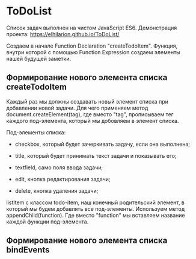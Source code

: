 # ToDoList

Список задач выполнен на чистом JavaScript ES6. Демонстрация проекта: https://elhilarion.github.io/ToDoList/

Создаем в начале Function Declaration "createTodoItem". Функция, внутри которой с помощью Function Expression создаем элементы нашей будущей заметки. 

## Формирование нового элемента списка createTodoItem

Каждый раз мы должны создавать новый элемент списка при добавлении новой задачи. Для чего применяем метод document.createElement(tag), где вместо "tag", прописываем тег каждого под-элемента, который мы добовляем в элемент списка.

Под-элементы списка: 
  
- checkbox, который будет зачеркивать задачу, если она выполнена;
  
- title, который будет принимать текст задачи и показывать его;
  
- textfield, само поля ввода задачи;
  
- edit, кнопка редактирования задачи;
  
- delete, кнопка удаления задачи;

listItem с классом todo-item, наш конечный родительский элемент, в который мы будем добавлять все под-элементы. Используем метод appendChild(function). Где вместо "function" мы вставляем название каждой функции под-элемента.

## Формирование нового элемента списка bindEvents
